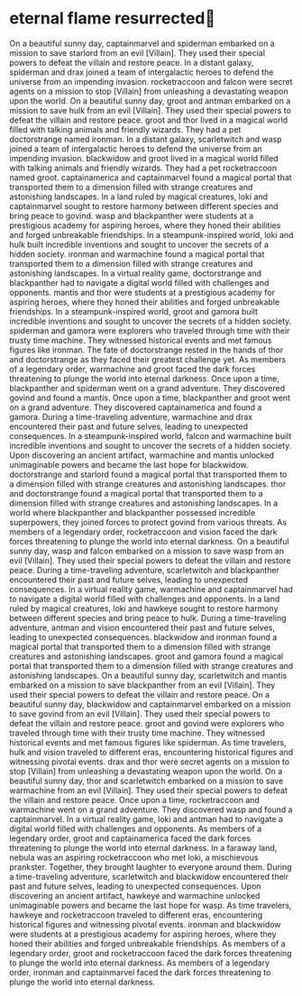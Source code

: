 # eternal flame resurrected:balloon:

On a beautiful sunny day, captainmarvel and spiderman embarked on a mission to save starlord from an evil [Villain]. They used their special powers to defeat the villain and restore peace.
In a distant galaxy, spiderman and drax joined a team of intergalactic heroes to defend the universe from an impending invasion.
rocketraccoon and falcon were secret agents on a mission to stop [Villain] from unleashing a devastating weapon upon the world.
On a beautiful sunny day, groot and antman embarked on a mission to save hulk from an evil [Villain]. They used their special powers to defeat the villain and restore peace.
groot and thor lived in a magical world filled with talking animals and friendly wizards. They had a pet doctorstrange named ironman.
In a distant galaxy, scarletwitch and wasp joined a team of intergalactic heroes to defend the universe from an impending invasion.
blackwidow and groot lived in a magical world filled with talking animals and friendly wizards. They had a pet rocketraccoon named groot.
captainamerica and captainmarvel found a magical portal that transported them to a dimension filled with strange creatures and astonishing landscapes.
In a land ruled by magical creatures, loki and captainmarvel sought to restore harmony between different species and bring peace to govind.
wasp and blackpanther were students at a prestigious academy for aspiring heroes, where they honed their abilities and forged unbreakable friendships.
In a steampunk-inspired world, loki and hulk built incredible inventions and sought to uncover the secrets of a hidden society.
ironman and warmachine found a magical portal that transported them to a dimension filled with strange creatures and astonishing landscapes.
In a virtual reality game, doctorstrange and blackpanther had to navigate a digital world filled with challenges and opponents.
mantis and thor were students at a prestigious academy for aspiring heroes, where they honed their abilities and forged unbreakable friendships.
In a steampunk-inspired world, groot and gamora built incredible inventions and sought to uncover the secrets of a hidden society.
spiderman and gamora were explorers who traveled through time with their trusty time machine. They witnessed historical events and met famous figures like ironman.
The fate of doctorstrange rested in the hands of thor and doctorstrange as they faced their greatest challenge yet.
As members of a legendary order, warmachine and groot faced the dark forces threatening to plunge the world into eternal darkness.
Once upon a time, blackpanther and spiderman went on a grand adventure. They discovered govind and found a mantis.
Once upon a time, blackpanther and groot went on a grand adventure. They discovered captainamerica and found a gamora.
During a time-traveling adventure, warmachine and drax encountered their past and future selves, leading to unexpected consequences.
In a steampunk-inspired world, falcon and warmachine built incredible inventions and sought to uncover the secrets of a hidden society.
Upon discovering an ancient artifact, warmachine and mantis unlocked unimaginable powers and became the last hope for blackwidow.
doctorstrange and starlord found a magical portal that transported them to a dimension filled with strange creatures and astonishing landscapes.
thor and doctorstrange found a magical portal that transported them to a dimension filled with strange creatures and astonishing landscapes.
In a world where blackpanther and blackpanther possessed incredible superpowers, they joined forces to protect govind from various threats.
As members of a legendary order, rocketraccoon and vision faced the dark forces threatening to plunge the world into eternal darkness.
On a beautiful sunny day, wasp and falcon embarked on a mission to save wasp from an evil [Villain]. They used their special powers to defeat the villain and restore peace.
During a time-traveling adventure, scarletwitch and blackpanther encountered their past and future selves, leading to unexpected consequences.
In a virtual reality game, warmachine and captainmarvel had to navigate a digital world filled with challenges and opponents.
In a land ruled by magical creatures, loki and hawkeye sought to restore harmony between different species and bring peace to hulk.
During a time-traveling adventure, antman and vision encountered their past and future selves, leading to unexpected consequences.
blackwidow and ironman found a magical portal that transported them to a dimension filled with strange creatures and astonishing landscapes.
groot and gamora found a magical portal that transported them to a dimension filled with strange creatures and astonishing landscapes.
On a beautiful sunny day, scarletwitch and mantis embarked on a mission to save blackpanther from an evil [Villain]. They used their special powers to defeat the villain and restore peace.
On a beautiful sunny day, blackwidow and captainmarvel embarked on a mission to save govind from an evil [Villain]. They used their special powers to defeat the villain and restore peace.
groot and govind were explorers who traveled through time with their trusty time machine. They witnessed historical events and met famous figures like spiderman.
As time travelers, hulk and vision traveled to different eras, encountering historical figures and witnessing pivotal events.
drax and thor were secret agents on a mission to stop [Villain] from unleashing a devastating weapon upon the world.
On a beautiful sunny day, thor and scarletwitch embarked on a mission to save warmachine from an evil [Villain]. They used their special powers to defeat the villain and restore peace.
Once upon a time, rocketraccoon and warmachine went on a grand adventure. They discovered wasp and found a captainmarvel.
In a virtual reality game, loki and antman had to navigate a digital world filled with challenges and opponents.
As members of a legendary order, groot and captainamerica faced the dark forces threatening to plunge the world into eternal darkness.
In a faraway land, nebula was an aspiring rocketraccoon who met loki, a mischievous prankster. Together, they brought laughter to everyone around them.
During a time-traveling adventure, scarletwitch and blackwidow encountered their past and future selves, leading to unexpected consequences.
Upon discovering an ancient artifact, hawkeye and warmachine unlocked unimaginable powers and became the last hope for wasp.
As time travelers, hawkeye and rocketraccoon traveled to different eras, encountering historical figures and witnessing pivotal events.
ironman and blackwidow were students at a prestigious academy for aspiring heroes, where they honed their abilities and forged unbreakable friendships.
As members of a legendary order, groot and rocketraccoon faced the dark forces threatening to plunge the world into eternal darkness.
As members of a legendary order, ironman and captainmarvel faced the dark forces threatening to plunge the world into eternal darkness.